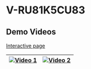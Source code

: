 # V-RU81K5CU83
## Demo Videos

[Interactive page](https://mummanajagadeesh.github.io/v-cube-host/)

| [![Video 1](https://img.youtube.com/vi/L4s2YYyi-70/0.jpg)](https://www.youtube.com/watch?v=L4s2YYyi-70) | [![Video 2](https://img.youtube.com/vi/pQN5wu2dtTQ/0.jpg)](https://www.youtube.com/watch?v=pQN5wu2dtTQ) |
|:-------------------------------------------------------------------------------------------------------:|:---------------------------------------------------------------------------------------------------------:|



